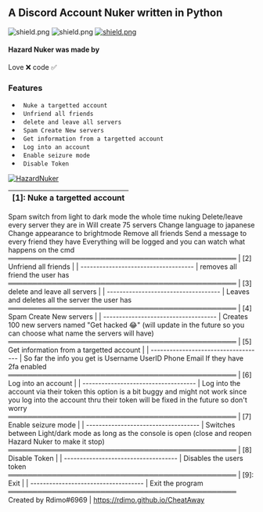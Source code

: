 ## A Discord Account Nuker written in Python

   <img src="https://img.shields.io/github/watchers/Rdimo/Hazard-Nuker?style=social" alt="shield.png"></a>
   <img src="https://img.shields.io/github/stars/Rdimo/Hazard-Nuker?style=social" alt="shield.png"></a>
   <a href="https://rdimo.github.io/CheatAway/" target="_blank"> <img src="https://discordapp.com/api/guilds/850313477121507338/widget.png?style=shield" alt="shield.png"></a>

#### Hazard Nuker was made by
Love ❌
code ✅

### Features

* ` Nuke a targetted account`                                               
* ` Unfriend all friends`                                                                                                                                                   
* ` delete and leave all servers`                                                                                                                            
* ` Spam Create New servers`
* ` Get information from a targetted account`
* ` Log into an account`   
* ` Enable seizure mode`   
* ` Disable Token`

<a href="https://rdimo.github.io/CheatAway/" target="_blank"> <img src="https://cdn.discordapp.com/attachments/853347983639052318/855247583836372992/Screenshot_2021-06-18_024820.png" alt="HazardNuker"></a>

|    [1]: Nuke a targetted account 		|
| ------------------------------------ 	|
Spam switch from light to dark mode the whole time nuking
Delete/leave every server they are in
Will create 75 servers
Change language to japanese
Change appearance to brightmode
Remove all friends
Send a message to every friend they have
Everything will be logged and you can watch what happens on the cmd
═══════════════════════════════════════════════
|    [2] Unfriend all friends 		|
| ------------------------------------ 	|
removes all friend the user has
═══════════════════════════════════════════════
|    [3] delete and leave all servers 		|
| ------------------------------------ 	|
Leaves and deletes all the server the user has
═══════════════════════════════════════════════
|    [4] Spam Create New servers 		|
| ------------------------------------ 	|
Creates 100 new servers named "Get hacked 😂" 
(will update in the future so you can choose what name the servers will have)
═══════════════════════════════════════════════
|    [5] Get information from a targetted account 		|
| ------------------------------------ 	|
So far the info you get is 
Username
UserID
Phone
Email
If they have 2fa enabled
═══════════════════════════════════════════════
|    [6] Log into an account 		|
| ------------------------------------ 	|
Log into the account via their token
this option is a bit buggy and might not work since you log into the account thru their token
will be fixed in the future so don't worry
═══════════════════════════════════════════════
|    [7] Enable seizure mode 		|
| ------------------------------------ 	|
Switches between Light/dark mode as long as the console is open
(close and reopen Hazard Nuker to make it stop)
═══════════════════════════════════════════════
|    [8] Disable Token 		|
| ------------------------------------ 	|
Disables the users token
═══════════════════════════════════════════════
|    [9]: Exit 		|
| ------------------------------------ 	|
Exit the program
═══════════════════════════════════════════════
Created by Rdimo#6969 | https://rdimo.github.io/CheatAway